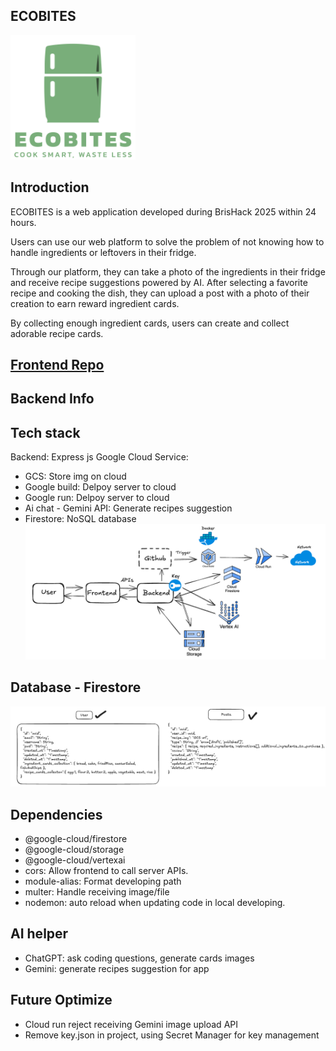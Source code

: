 ## ECOBITES

<img src="./readme-img/logo_eco_bites.svg" width="200"></img>

## Introduction

ECOBITES is a web application developed during BrisHack 2025 within 24 hours.

Users can use our web platform to solve the problem of not knowing how to handle ingredients or leftovers in their fridge.

Through our platform, they can take a photo of the ingredients in their fridge and receive recipe suggestions powered by AI. After selecting a favorite recipe and cooking the dish, they can upload a post with a photo of their creation to earn reward ingredient cards.

By collecting enough ingredient cards, users can create and collect adorable recipe cards.

## [Frontend Repo](https://github.com/vivi2393142/ecoBites-web)

## Backend Info

## Tech stack

Backend: Express js
Google Cloud Service:

- GCS: Store img on cloud
- Google build: Delpoy server to cloud
- Google run: Delpoy server to cloud
- Ai chat - Gemini API: Generate recipes suggestion
- Firestore: NoSQL database
  ![backend_ architecture](./readme-img/backend_%20architecture.png)

## Database - Firestore

![DBdesign](./readme-img/db_column_design.png)

## Dependencies

- @google-cloud/firestore
- @google-cloud/storage
- @google-cloud/vertexai
- cors: Allow frontend to call server APIs.
- module-alias: Format developing path
- multer: Handle receiving image/file
- nodemon: auto reload when updating code in local developing.

## AI helper

- ChatGPT: ask coding questions, generate cards images
- Gemini: generate recipes suggestion for app

## Future Optimize

- Cloud run reject receiving Gemini image upload API
- Remove key.json in project, using Secret Manager for key management

